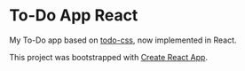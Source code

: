 # To-Do App React

My To-Do app based on [todo-css](https://github.com/Oganov2001/todo-css), now implemented in React.

This project was bootstrapped with [Create React App](https://github.com/facebook/create-react-app).